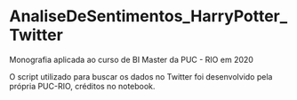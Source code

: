 # AnaliseDeSentimentos_HarryPotter_Twitter
Monografia aplicada ao curso de BI Master da PUC - RIO em 2020

O script utilizado para buscar os dados no Twitter foi desenvolvido pela própria PUC-RIO, créditos no notebook.

